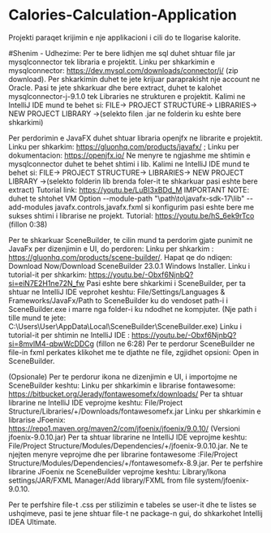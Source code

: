 # Calories-Calculation-Application
Projekti paraqet krijimin e nje applikacioni i cili do te llogarise kalorite.



#Shenim - Udhezime:
Per te bere lidhjen me sql duhet shtuar file jar mysqlconnector tek libraria e projektit. 
Linku per shkarkimin e mysqlconnector: https://dev.mysql.com/downloads/connector/j/ (zip download). Per shkarkimin duhet te jete krijuar paraprakisht nje account ne Oracle. 
Pasi te jete shkarkuar dhe bere extract, duhet te kalohet mysqlconnector-j-9.1.0 tek Libraries ne strukturen e projektit. 
Kalimi ne IntelliJ IDE mund te behet si: FILE-> PROJECT STRUCTURE-> LIBRARIES-> NEW PROJECT LIBRARY ->(selekto filen .jar ne folderin ku eshte bere shkarkimi)

Per perdorimin e JavaFX duhet shtuar libraria openjfx ne librarite e projektit. 
Linku per shkarkim: https://gluonhq.com/products/javafx/ ; 
Linku per dokumentacion: https://openjfx.io/
Ne menyre te ngjashme me shtimin e mysqlconnector duhet te behet shtimi i lib. Kalimi ne IntelliJ IDE mund te behet si: FILE-> PROJECT STRUCTURE-> LIBRARIES-> NEW PROJECT LIBRARY ->(selekto folderin lib brenda foler-it te shkarkuar pasi eshte bere extract)
Tutorial link: https://youtu.be/LuBI3xBDd_M
IMPORTANT NOTE: duhet te shtohet VM Option --module-path "\path\to\javafx-sdk-17\lib" --add-modules javafx.controls,javafx.fxml  si konfigurim pasi eshte bere me sukses shtimi i librarise ne projekt. Tutorial: https://youtu.be/hS_6ek9rTco (fillon 0:38)

Per te shkarkuar SceneBuilder, te cilin mund ta perdorim gjate punimit ne JavaFx per dizenjimin e UI, do perdoren:
Linku per shkarkim : https://gluonhq.com/products/scene-builder/. Hapat qe do ndiqen: Download Now/Download SceneBuilder 23.0.1 Windows Installer.
Linku i tutorial-it per shkarkim: https://youtu.be/-Obxf6NjnbQ?si=eiN7E2H1ne72N_fw
Pasi eshte bere shkarkimi i SceneBuilder, per ta shtuar ne IntelliJ IDE veprohet keshtu: File/Settings/Languages & Frameworks/JavaFx/Path to SceneBuilder ku do vendoset path-i i SceneBuilder.exe i marre nga folder-i ku ndodhet ne kompjuter. (Nje path i tille mund te jete: C:\Users\User\AppData\Local\SceneBuilder\SceneBuilder.exe)
Linku i tutorial-it per shtimin ne IntelliJ IDE : https://youtu.be/-Obxf6NjnbQ?si=8mvlM4-qbwWcDDCg (fillon ne 6:28)
Per te perdorur SceneBuilder ne file-in fxml perkates klikohet me te djathte ne file, zgjidhet opsioni: Open in SceneBuilder.

(Opsionale)
Per te perdorur ikona ne dizenjimin e UI, i importojme ne SceneBuilder keshtu:
Linku per shkarkimin e librarise fontawesome: https://bitbucket.org/Jerady/fontawesomefx/downloads/
Per ta shtuar librarine ne IntelliJ IDE veprojme keshtu: File/Project Structure/Libraries/+/Downloads/fontawesomefx.jar
Linku per shkarkimin e librarise JFoenix: https://repo1.maven.org/maven2/com/jfoenix/jfoenix/9.0.10/ (Versioni jfoenix-9.0.10.jar)
Per ta shtuar librarine ne IntelliJ IDE veprojme keshtu: File/Project Structure/Modules/Dependencies/+/jfoenix-9.0.10.jar. 
Ne te njejten menyre veprojme dhe per librarine fontawesome :File/Project Structure/Modules/Dependencies/+/fontawesomefx-8.9.jar. 
Per te perfshire librarine JFoenix ne SceneBuilder veprojme keshtu: Library/Ikona settings/JAR/FXML Manager/Add library/FXML from file system/jfoenix-9.0.10.

Per te perfshire file-t .css per stilizimin e tabeles se user-it dhe te listes se ushqimeve, pasi te jene shtuar file-t ne package-n gui, do shkarkohet Intellij IDEA Ultimate. 

